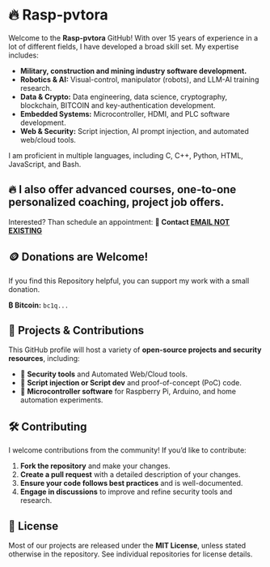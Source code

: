 # 🔥 Rasp-pvtora

Welcome to the **Rasp-pvtora** GitHub!
With over 15 years of experience in a lot of different fields, I have developed a broad skill set. My expertise includes:
- **Military, construction and mining industry software development.**
- **Robotics & AI:** Visual-control, manipulator (robots), and LLM-AI training research.
- **Data & Crypto:** Data engineering, data science, cryptography, blockchain, BITCOIN and key-authentication development.
- **Embedded Systems:** Microcontroller, HDMI, and PLC software development.
- **Web & Security:** Script injection, AI prompt injection, and automated web/cloud tools.

I am proficient in multiple languages, including C, C++, Python, HTML, JavaScript, and Bash.

## 🔥 I also offer advanced courses, one-to-one personalized coaching, project job offers. 
Interested? Than schedule an appointment: **💬 Contact [EMAIL NOT EXISTING](mailto:info@gmail.com)**

## 🪙 Donations are Welcome!
If you find this Repository helpful, you can support my work with a small donation.

**₿ Bitcoin:** `bc1q...`

## 🚀 Projects & Contributions
This GitHub profile will host a variety of **open-source projects and security resources**, including:
- 🔹 **Security tools** and Automated Web/Cloud tools.
- 🔹 **Script injection or Script dev** and proof-of-concept (PoC) code.
- 🔹 **Microcontroller software** for Raspberry Pi, Arduino, and home automation experiments.

## 🛠️ Contributing
I welcome contributions from the community! If you’d like to contribute:
1. **Fork the repository** and make your changes.
2. **Create a pull request** with a detailed description of your changes.
3. **Ensure your code follows best practices** and is well-documented.
4. **Engage in discussions** to improve and refine security tools and research.

## 📜 License
Most of our projects are released under the **MIT License**, unless stated otherwise in the repository. See individual repositories for license details.
